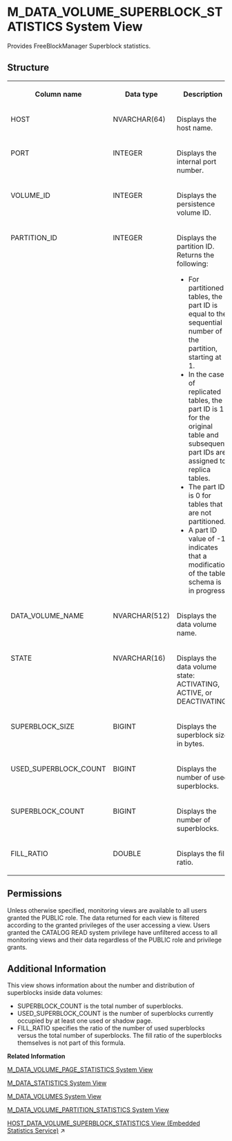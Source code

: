 <!-- loio20adf779751910148b69cc65258b2f23 -->

# M\_DATA\_VOLUME\_SUPERBLOCK\_STATISTICS System View

Provides FreeBlockManager Superblock statistics.



<a name="loio20adf779751910148b69cc65258b2f23___m__d_a_t_a__v_o_l_u_m_e__s_u_p_e_r_b_l_o_c_k__s_t_a_t_i_s_t_i_c_s_1struct_M_DATA_VOLUME_SUPERBLOCK_STATISTICS"/>

## Structure


<table>
<tr>
<th valign="top">

Column name

</th>
<th valign="top">

Data type

</th>
<th valign="top">

Description

</th>
</tr>
<tr>
<td valign="top">

HOST

</td>
<td valign="top">

NVARCHAR\(64\)

</td>
<td valign="top">

Displays the host name.

</td>
</tr>
<tr>
<td valign="top">

PORT

</td>
<td valign="top">

INTEGER

</td>
<td valign="top">

Displays the internal port number.

</td>
</tr>
<tr>
<td valign="top">

VOLUME\_ID

</td>
<td valign="top">

INTEGER

</td>
<td valign="top">

Displays the persistence volume ID.

</td>
</tr>
<tr>
<td valign="top">

PARTITION\_ID

</td>
<td valign="top">

INTEGER

</td>
<td valign="top">

Displays the partition ID. Returns the following:

-   For partitioned tables, the part ID is equal to the sequential number of the partition, starting at 1.
-   In the case of replicated tables, the part ID is 1 for the original table and subsequent part IDs are assigned to replica tables.
-   The part ID is 0 for tables that are not partitioned.
-   A part ID value of -1 indicates that a modification of the table schema is in progress.



</td>
</tr>
<tr>
<td valign="top">

DATA\_VOLUME\_NAME

</td>
<td valign="top">

NVARCHAR\(512\)

</td>
<td valign="top">

Displays the data volume name.

</td>
</tr>
<tr>
<td valign="top">

STATE

</td>
<td valign="top">

NVARCHAR\(16\)

</td>
<td valign="top">

Displays the data volume state: ACTIVATING, ACTIVE, or DEACTIVATING.

</td>
</tr>
<tr>
<td valign="top">

SUPERBLOCK\_SIZE

</td>
<td valign="top">

BIGINT

</td>
<td valign="top">

Displays the superblock size in bytes.

</td>
</tr>
<tr>
<td valign="top">

USED\_SUPERBLOCK\_COUNT

</td>
<td valign="top">

BIGINT

</td>
<td valign="top">

Displays the number of used superblocks.

</td>
</tr>
<tr>
<td valign="top">

SUPERBLOCK\_COUNT

</td>
<td valign="top">

BIGINT

</td>
<td valign="top">

Displays the number of superblocks.

</td>
</tr>
<tr>
<td valign="top">

FILL\_RATIO

</td>
<td valign="top">

DOUBLE

</td>
<td valign="top">

Displays the fill ratio.

</td>
</tr>
</table>



<a name="loio20adf779751910148b69cc65258b2f23__section_hnx_mdn_vbc"/>

## Permissions

Unless otherwise specified, monitoring views are available to all users granted the PUBLIC role. The data returned for each view is filtered according to the granted privileges of the user accessing a view. Users granted the CATALOG READ system privilege have unfiltered access to all monitoring views and their data regardless of the PUBLIC role and privilege grants.



<a name="loio20adf779751910148b69cc65258b2f23___m__d_a_t_a__v_o_l_u_m_e__s_u_p_e_r_b_l_o_c_k__s_t_a_t_i_s_t_i_c_s_1fulldesc_M_DATA_VOLUME_SUPERBLOCK_STATISTICS"/>

## Additional Information

This view shows information about the number and distribution of superblocks inside data volumes:

-   SUPERBLOCK\_COUNT is the total number of superblocks.
-   USED\_SUPERBLOCK\_COUNT is the number of superblocks currently occupied by at least one used or shadow page.
-   FILL\_RATIO specifies the ratio of the number of used superblocks versus the total number of superblocks. The fill ratio of the superblocks themselves is not part of this formula.

**Related Information**  


[M\_DATA\_VOLUME\_PAGE\_STATISTICS System View](m-data-volume-page-statistics-system-view-20adabc.md "Provides page usage statistics on data volumes.")

[M\_DATA\_STATISTICS System View](m-data-statistics-system-view-4f74378.md "Lists data statistics generated when you query column and row store object.")

[M\_DATA\_VOLUMES System View](m-data-volumes-system-view-20ae1b2.md "Provides data volume statistics.")

[M\_DATA\_VOLUME\_PARTITION\_STATISTICS System View](m-data-volume-partition-statistics-system-view-7ff90b1.md "Provides data volume partition statistics.")

[HOST_DATA_VOLUME_SUPERBLOCK_STATISTICS View (Embedded Statistics Service)](https://help.sap.com/viewer/323c57a017234d47a0e7da3e22345822/2024_3_QRC/en-US/54c8f4e486514185862d01fbc805fecf.html "Data volume superblock information per host.") :arrow_upper_right:

